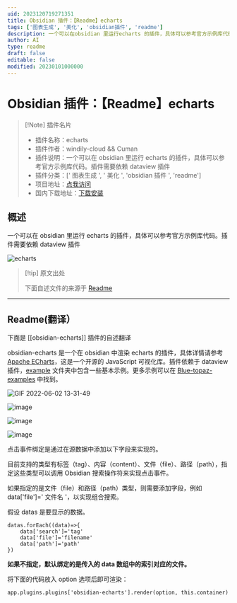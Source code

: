 ```yaml
---
uid: 2023120719271351
title: Obsidian 插件：【Readme】echarts
tags: ['图表生成', '美化', 'obsidian插件', 'readme']
description: 一个可以在obsidian 里运行echarts 的插件，具体可以参考官方示例库代码。插件需要依赖dataview插件
author: AI
type: readme
draft: false
editable: false
modified: 20230101000000
---
```


# Obsidian 插件：【Readme】echarts

> [!Note] 插件名片
> - 插件名称：echarts
> - 插件作者：windily-cloud && Cuman
> - 插件说明：一个可以在 obsidian 里运行 echarts 的插件，具体可以参考官方示例库代码。插件需要依赖 dataview 插件
> - 插件分类：[' 图表生成 ', ' 美化 ', 'obsidian 插件 ', 'readme']
> - 项目地址：[点我访问](https://github.com/cumany/obsidian-echarts)
> - 国内下载地址：[下载安装](https://pkmer.cn/products/plugin/pluginMarket/?obsidian-echarts)

## 概述

一个可以在 obsidian 里运行 echarts 的插件，具体可以参考官方示例库代码。插件需要依赖 dataview 插件

![echarts](https://cdn.pkmer.cn/covers/obsidian-echarts.png!pkmer)

> [!tip] 原文出处
>
>下面自述文件的来源于 [Readme](https://ghproxy.net/https://raw.githubusercontent.com/cumany/obsidian-echarts/main/README.md)
>

---

## Readme(翻译）

下面是 [[obsidian-echarts]] 插件的自述翻译

obsidian-echarts 是一个在 obsidian 中渲染 echarts 的插件，具体详情请参考 [Apache ECharts](https://echarts.apache.org/en/index.html)，这是一个开源的 JavaScript 可视化库。插件依赖于 dataview 插件，[example](https://github.com/cumany/obsidian-echarts/tree/main/example) 文件夹中包含一些基本示例。更多示例可以在 [Blue-topaz-examples](https://github.com/cumany/Blue-topaz-examples) 中找到。

![GIF 2022-06-02 13-31-49](https://cdn.pkmer.cn/covers/obsidian-echarts_1_0.gif)

![image](https://cdn.pkmer.cn/covers/obsidian-echarts_1_1.png!pkmer)

![image](https://cdn.pkmer.cn/covers/obsidian-echarts_1_2.png!pkmer)

![image](https://cdn.pkmer.cn/covers/obsidian-echarts_1_3.png!pkmer)

点击事件绑定是通过在源数据中添加以下字段来实现的。

目前支持的类型有标签（tag）、内容（content）、文件（file）、路径（path），指定这些类型可以调用 Obsidian 搜索操作符来实现点击事件。

如果指定的是文件（file）和路径（path）类型，则需要添加字段，例如 data['file']=' 文件名 '，以实现组合搜索。

假设 datas 是要显示的数据。

```
datas.forEach((data)=>{
	data['search']='tag'
	data['file']='filename'
	data['path']='path'
})
```

**如果不指定，默认绑定的是传入的 data 数组中的索引对应的文件。**

将下面的代码放入 option 选项后即可渲染：

```
app.plugins.plugins['obsidian-echarts'].render(option, this.container)
```